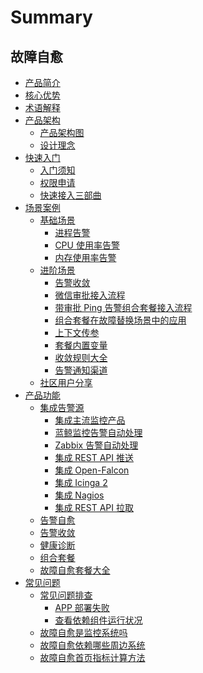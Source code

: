 # Summary

## 故障自愈
* [产品简介](产品白皮书/Intro/README.md)
* [核心优势](产品白皮书/Intro/Advantage.md)
* [术语解释](产品白皮书/concepts/Concepts_Terminology.md)
* [产品架构]()
    * [产品架构图](产品白皮书/concepts/Product_Architecture.md)
    * [设计理念](产品白皮书/concepts/fta_solutions.md)
* [快速入门]()
    * [入门须知](产品白皮书/quickstart/README.md) 
    * [权限申请](产品白皮书/quickstart/perm.md)
    * [快速接入三部曲](产品白皮书/quickstart/Create_Diskclear_Fta_Solutions.md)
* [场景案例]()
    * [基础场景]()
        * [进程告警](产品白皮书/guide/Process_Miss_Alarm.md)
        * [CPU 使用率告警](产品白皮书/guide/Cpu_Usage_Alarm.md)
        * [内存使用率告警](产品白皮书/guide/Mem_Usage_Alarm.md)
    * [进阶场景]()
        * [告警收敛](产品白皮书/guide/Alarm_Convergence.md)
        * [微信审批接入流程](产品白皮书/guide/WeChat_approval_access_process.md)
        * [带审批 Ping 告警组合套餐接入流程](产品白皮书/guide/Approval_of_ping_alarm_combination_package_access_process.md)
        * [组合套餐在故障替换场景中的应用](产品白皮书/guide/ping_Unreachable_fault_replacement_package.md)
        * [上下文传参](产品白皮书/guide/Context_Parameters.md)
        * [套餐内置变量](产品白皮书/guide/Solutions_Parameters.md)
        * [收敛规则大全](产品白皮书/guide/Convergence_Rules.md)
        * [告警通知渠道](产品白皮书/guide/Notification.md)
    * [社区用户分享](产品白皮书/guide/Community_users_share_cases.md)
* [产品功能]()
    * [集成告警源]()
        * [集成主流监控产品](产品白皮书/functions/Integrated_Mainstream_Monitoring_Products.md)
        * [蓝鲸监控告警自动处理](产品白皮书/functions/Bkmonitor_Alarm_processing_automation.md)
        * [Zabbix 告警自动处理](产品白皮书/functions/Zabbix_Alarm_processing_automation.md)
        * [集成 REST API 推送](产品白皮书/functions/REST_API_PUSH_Alarm_processing_automation.md)
        * [集成 Open-Falcon](产品白皮书/functions/Integrated_Openfalcon.md)
        * [集成 Icinga 2](产品白皮书/functions/Integrated_Icinga2.md)
        * [集成 Nagios](产品白皮书/functions/Integrated_Nagios.md)
        * [集成 REST API 拉取](产品白皮书/functions/Integrated_RestAPI_Pull.md)
    * [告警自愈](产品白皮书/functions/Alarm_Automatic_Processing.md)
    * [告警收敛](产品白皮书/functions/Alarm_Convergence.md)
    * [健康诊断](产品白皮书/functions/Health_diagnosis.md)
    * [组合套餐](产品白皮书/functions/Combination_Solution.md)
    * [故障自愈套餐大全](产品白皮书/functions/Many_Solutions.md)
* [常见问题]()
    * [常见问题排查]()
        * [APP 部署失败](产品白皮书/faq/Deploy_SaaS_Fail_on_Production.md)
        * [查看依赖组件运行状况](产品白皮书/faq/Check_Health.md)
    * [故障自愈是监控系统吗](产品白皮书/faq/Wheather_bk_fta_solutions_Monitor.md)
    * [故障自愈依赖哪些周边系统](产品白皮书/faq/Fta_Need_Etc.md)
    * [故障自愈首页指标计算方法](产品白皮书/faq/HomePage_Metrics.md)
